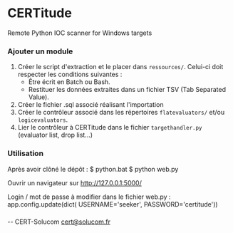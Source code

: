 CERTitude
==============
Remote Python IOC scanner for Windows targets


### Ajouter un module

1. Créer le script d'extraction et le placer dans `ressources/`. Celui-ci doit respecter les conditions suivantes :
	- Être écrit en Batch ou Bash.
	- Restituer les données extraites dans un fichier TSV (Tab Separated Value).
2. Créer le fichier .sql associé réalisant l'importation
3. Créer le contrôleur associé dans les répertoires `flatevaluators/` et/ou `logicevaluators`.
4. Lier le contrôleur à CERTitude dans le fichier `targethandler.py` (evaluator list, drop list...)

### Utilisation

Après avoir clôné le dépôt :
$ python.bat
$ python web.py

Ouvrir un navigateur sur http://127.0.0.1:5000/

Login / mot de passe à modifier dans le fichier web.py :
app.config.update(dict(
	USERNAME='seeker',
	PASSWORD='certitude'))


###

--
CERT-Solucom
cert@solucom.fr

